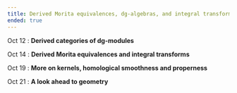 ```yaml
---
title: Derived Morita equivalences, dg-algebras, and integral transforms
ended: true 
---
```


Oct 12
: **Derived categories of dg-modules**

Oct 14
: **Derived Morita equivalences and integral transforms**

Oct 19 
: **More on kernels, homological smoothness and properness**

Oct 21
: **A look ahead to geometry** 